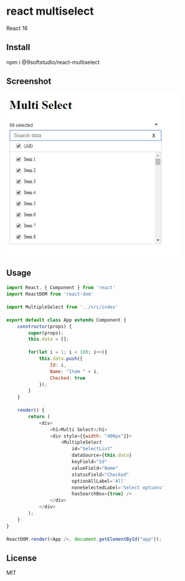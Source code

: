 react multiselect
=========================
React 16
## Install
npm i @9softstudio/react-multiselect
## Screenshot

<img src="https://raw.githubusercontent.com/9softstudio/React-components/master/react-multiselect/screenshots/ReactMultiselect.jpg" />

## Usage
```javascript
import React, { Component } from 'react'
import ReactDOM from 'react-dom'

import MultipleSelect from '../src/index'

export default class App extends Component {
    constructor(props) {
        super(props);
        this.data = [];

        for(let i = 1; i < 100; i++){
            this.data.push({
                Id: i,
                Name: "Item " + i,
                Checked: true
            });
        }
    }

    render() {
        return (
            <div>
                <h1>Multi Select</h1>
                <div style={{width: "400px"}}>
                    <MultipleSelect
                        id="SelectList"
                        dataSource={this.data}
                        keyField="Id"
                        valueField="Name"
                        statusField="Checked"
                        optionAllLabel='All'
                        noneSelectedLabel='Select options'
                        hasSearchBox={true} />
                </div>
            </div>
        );
    }
}

ReactDOM.render(<App />, document.getElementById("app"));
```

## License

MIT